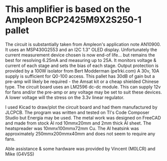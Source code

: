 # This amplifier is based on the Ampleon BCP2425M9X2S250-1 pallet
The circuit is substantially taken from Ampleon's application note AN10900. It uses an MSP430G2553 and an I2C 1.3" OLED display. Unfortunately the current measurement device chosen is now end-of life... but remains the best for resolving 6.25mA and measuring up to 25A. It monitors voltage & current of each stage and sets the bias of each stage.
Output protection is provided by a 100W isolator from Bert Modderman (pe1rki.com)
A 30v, 10A supply is sufficient for Q0-100 access. This pallet has 30dB of gain but a pre-amp will likely be required - the Amsat kit or a cheap shielded Chinese type. The circuit board uses an LM2596 dc-dc module. This can supply 12v for fans and/or the pre-amp or any voltage may be set to suit these devices. A lower voltage will the stress on the 3.3v linear regulator.

I used Kicad to draw/plot the circuit board and had them manufactured by JLCPCB. The program was written and tested on TI's Code Composer Studio but Energia may be used. 
The metal work was designed on FreeCAD and made from stock Al rod 10mmx20mm and 2mm thick Al sheet. The heatspreader was 10mmx100mmx72mm Cu. The Al heatsink was approximately 250mmx200mmx40mm and does not seem to require any fans.

Able assistance & some hardware was provided by Vincent (M0LCR) and Mike (G4VSS)
